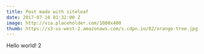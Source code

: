 ```yaml
---
title: Post made with siteleaf
date: 2017-07-10 01:32:00 Z
image: http://via.placeholder.com/1080x400
thumb: https://s3-us-west-2.amazonaws.com/s.cdpn.io/82/orange-tree.jpg
---
```


Hello world! 2
